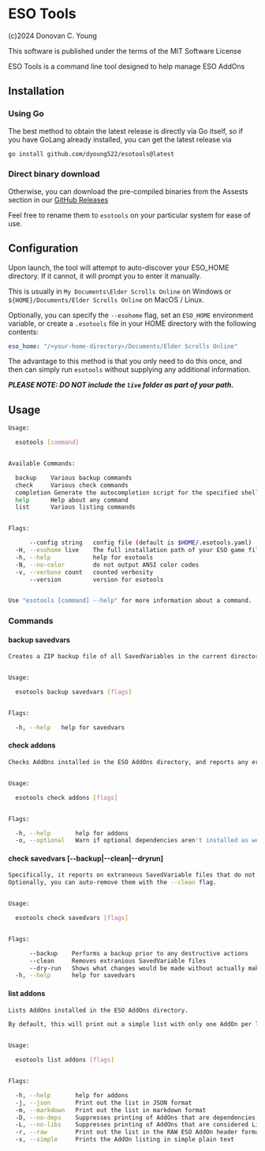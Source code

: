 # ESO Tools

(c)2024 Donovan C. Young

This software is published under the terms of the MIT Software License

ESO Tools is a command line tool designed to help manage ESO AddOns

## Installation

### Using Go

The best method to obtain the latest release is directly via Go itself, so
if you have GoLang already installed, you can get the latest release via

```sh
go install github.com/dyoung522/esotools@latest
```

### Direct binary download

Otherwise, you can download the pre-compiled binaries from the Assests section in our [GitHub Releases](https://github.com/dyoung522/esotools/releases)

Feel free to rename them to `esotools` on your particular system for ease of use.

## Configuration

Upon launch, the tool will attempt to auto-discover your ESO_HOME directory. If it cannot, it will prompt you to enter it manually.

This is usually in `My Documents\Elder Scrolls Online` on Windows or `${HOME}/Documents/Elder Scrolls Online` on MacOS / Linux.

Optionally, you can specify the `--esohome` flag, set an `ESO_HOME` environment variable, or create a `.esotools` file in your HOME directory with the following contents:

```yaml
eso_home: "/<your-home-directory>/Documents/Elder Scrolls Online"
```

The advantage to this method is that you only need to do this once, and then can simply run `esotools` without supplying any additional information.

**_PLEASE NOTE: DO NOT include the `live` folder as part of your path._**

## Usage

```sh
Usage:

  esotools [command]


Available Commands:

  backup    Various backup commands
  check     Various check commands
  completion Generate the autocompletion script for the specified shell
  help      Help about any command
  list      Various listing commands


Flags:

      --config string   config file (default is $HOME/.esotools.yaml)
  -H, --esohome live    The full installation path of your ESO game files (where the live folder lives).
  -h, --help            help for esotools
  -N, --no-color        do not output ANSI color codes
  -v, --verbose count   counted verbosity
      --version         version for esotools


Use "esotools [command] --help" for more information about a command.
```

### Commands

#### backup savedvars

```sh
Creates a ZIP backup file of all SavedVariables in the current directory.


Usage:

  esotools backup savedvars [flags]


Flags:

  -h, --help   help for savedvars
```

#### check addons

```sh
Checks AddOns installed in the ESO AddOns directory, and reports any errors


Usage:

  esotools check addons [flags]


Flags:

  -h, --help       help for addons
  -o, --optional   Warn if optional dependencies aren't installed as well
```

#### check savedvars [--backup|--clean|--dryrun]

```sh
Specifically, it reports on extraneous SavedVariable files that do not correspond to any known AddOn.
Optionally, you can auto-remove them with the --clean flag.


Usage:

  esotools check savedvars [flags]


Flags:

      --backup    Performs a backup prior to any destructive actions
      --clean     Removes extranious SavedVariable files
      --dry-run   Shows what changes would be made without actually making them. Use this to double-check before using --clean
  -h, --help      help for savedvars
```

#### list addons

```sh
Lists AddOns installed in the ESO AddOns directory.

By default, this will print out a simple list with only one AddOn per line. However, other formats may be specified via the flags.


Usage:

  esotools list addons [flags]


Flags:

  -h, --help       help for addons
  -j, --json       Print out the list in JSON format
  -m, --markdown   Print out the list in markdown format
  -D, --no-deps    Suppresses printing of AddOns that are dependencies of other AddOns
  -L, --no-libs    Suppresses printing of AddOns that are considered Libraries
  -r, --raw        Print out the list in the RAW ESO AddOn header format (most verbose)
  -s, --simple     Prints the AddOn listing in simple plain text
```
